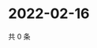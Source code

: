 # 2022-02-16

共 0 条

<!-- BEGIN WEIBO -->
<!-- 最后更新时间 Wed Feb 16 2022 16:16:54 GMT+0800 (China Standard Time) -->

<!-- END WEIBO -->

